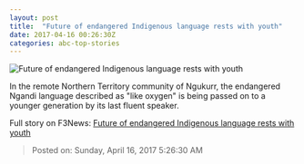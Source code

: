 ```yaml
---
layout: post
title:  "Future of endangered Indigenous language rests with youth"
date: 2017-04-16 00:26:30Z
categories: abc-top-stories
---
```


![Future of endangered Indigenous language rests with youth](http://www.abc.net.au/news/image/8445978-1x1-700x700.jpg)

In the remote Northern Territory community of Ngukurr, the endangered Ngandi language described as "like oxygen" is being passed on to a younger generation by its last fluent speaker.


Full story on F3News: [Future of endangered Indigenous language rests with youth](http://www.f3nws.com/n/hxSjzC)

> Posted on: Sunday, April 16, 2017 5:26:30 AM
